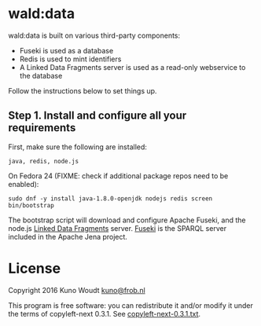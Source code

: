 
wald:data
=========

wald:data is built on various third-party components:

- Fuseki is used as a database
- Redis is used to mint identifiers
- A Linked Data Fragments server is used as a read-only webservice to the database

Follow the instructions below to set things up.


Step 1.  Install and configure all your requirements
----------------------------------------------------

First, make sure the following are installed:

    java, redis, node.js

On Fedora 24 (FIXME: check if additional package repos need to be enabled):

    sudo dnf -y install java-1.8.0-openjdk nodejs redis screen
    bin/bootstrap

The bootstrap script will download and configure Apache Fuseki, and the
node.js [Linked Data Fragments](http://linkeddatafragments.org/software/)
server. [Fuseki](https://jena.apache.org/documentation/serving_data/) is
the SPARQL server included in the Apache Jena project.


License
=======

Copyright 2016  Kuno Woudt <kuno@frob.nl>

This program is free software: you can redistribute it and/or modify
it under the terms of copyleft-next 0.3.1.  See
[copyleft-next-0.3.1.txt](copyleft-next-0.3.1.txt).

